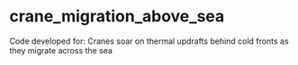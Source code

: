 # crane_migration_above_sea
Code developed for: Cranes soar on thermal updrafts behind cold fronts as they migrate across the sea




